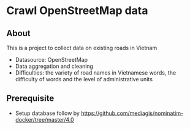 # Crawl OpenStreetMap data
## About
This is a project to collect data on existing roads in Vietnam
- Datasource: OpenStreetMap
- Data aggregation and cleaning
- Difficulties: the variety of road names in Vietnamese words, the difficulty of words and the level of administrative units

## Prerequisite
- Setup database follow by https://github.com/mediagis/nominatim-docker/tree/master/4.0
